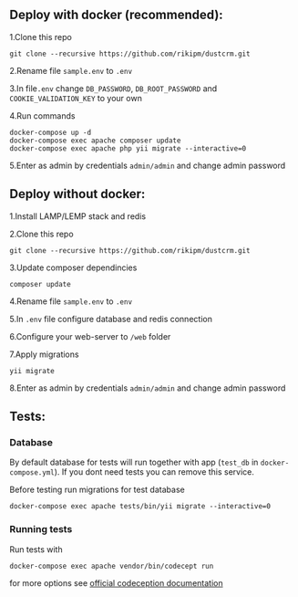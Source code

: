 ## Deploy with docker (recommended):
1.Clone this repo
```
git clone --recursive https://github.com/rikipm/dustcrm.git
```

2.Rename file `sample.env` to `.env`

3.In file`.env` change `DB_PASSWORD`, `DB_ROOT_PASSWORD` and `COOKIE_VALIDATION_KEY` to your own

4.Run commands
```
docker-compose up -d
docker-compose exec apache composer update
docker-compose exec apache php yii migrate --interactive=0
```

5.Enter as admin by credentials `admin/admin` and change admin password

## Deploy without docker:
1.Install LAMP/LEMP stack and redis

2.Clone this repo
```
git clone --recursive https://github.com/rikipm/dustcrm.git
```

3.Update composer dependincies
```
composer update
```

4.Rename file `sample.env` to `.env`

5.In `.env` file configure database and redis connection

6.Configure your web-server to `/web` folder

7.Apply migrations
```
yii migrate
```

8.Enter as admin by credentials `admin/admin` and change admin password

## Tests:
### Database
By default database for tests will run together with app (`test_db` in `docker-compose.yml`).
If you dont need tests you can remove this service.

Before testing run migrations for test database
```
docker-compose exec apache tests/bin/yii migrate --interactive=0
```
### Running tests
Run tests with
```
docker-compose exec apache vendor/bin/codecept run
```
for more options see [official codeception documentation](https://codeception.com/docs/modules/Yii2)